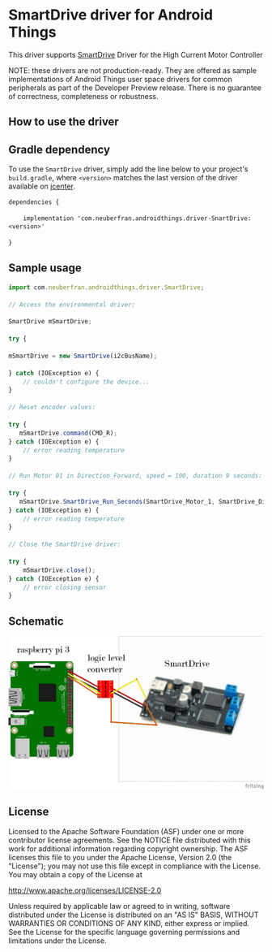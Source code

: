# SmartDrive driver for Android Things

This driver supports [SmartDrive](http://www.mindsensors.com/rpi/76-smartdrive-high-current-motor-controller) Driver for the High Current Motor Controller

NOTE: these drivers are not production-ready. They are offered as sample implementations of Android Things user space drivers for common peripherals as part of the Developer Preview release. There is no guarantee of correctness, completeness or robustness.

## How to use the driver

## Gradle dependency

To use the ```SmartDrive``` driver, simply add the line below to your project's ```
build.gradle```, where ```<version>``` matches the last version of the driver available on [jcenter](https://bintray.com/beta/#/neuberfran/SmartDrive/driver-SmartDrive/1.0.1?tab=overview).

```
dependencies {

    implementation 'com.neuberfran.androidthings.driver-SnartDrive:<version>'

}
```

## Sample usage

```js
import com.neuberfran.androidthings.driver.SmartDrive;

// Access the environmental driver:

SmartDrive mSmartDrive;

try {

mSmartDrive = new SmartDrive(i2cBusName);
    
} catch (IOException e) {
    // couldn't configure the device...
}

// Reset encoder values:

try {
   mSmartDrive.command(CMD_R);
} catch (IOException e) {
    // error reading temperature
}

// Run Motor 01 in Direction_Forward, speed = 100, duration 9 seconds:

try {
   mSmartDrive.SmartDrive_Run_Seconds(SmartDrive_Motor_1, SmartDrive_Direction_Forward, 100, 9, SmartDrive_Completion_Wait_For,SmartDrive_Next_Action_Brake);
} catch (IOException e) {
    // error reading temperature
}

// Close the SmartDrive driver:

try {
    mSmartDrive.close();
} catch (IOException e) {
    // error closing sensor
}
```




## Schematic


![alt text](https://github.com/neuberfran/SmartDrive/blob/master/SmartDrive.png)


## License
Licensed to the Apache Software Foundation (ASF) under one or more contributor license agreements. See the NOTICE file distributed with this work for additional information regarding copyright ownership. The ASF licenses this file to you under the Apache License, Version 2.0 (the "License"); you may not use this file except in compliance with the License. You may obtain a copy of the License at

http://www.apache.org/licenses/LICENSE-2.0

Unless required by applicable law or agreed to in writing, software distributed under the License is distributed on an "AS IS" BASIS, WITHOUT WARRANTIES OR CONDITIONS OF ANY KIND, either express or implied. See the License for the specific language governing permissions and limitations under the License.

